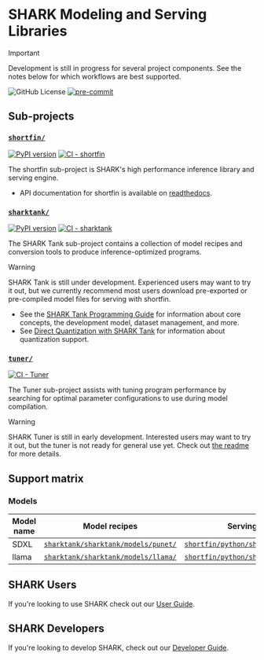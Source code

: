 # SHARK Modeling and Serving Libraries

> [!IMPORTANT]
> Development is still in progress for several project components. See the
> notes below for which workflows are best supported.

![GitHub License](https://img.shields.io/github/license/nod-ai/SHARK-Platform)
[![pre-commit](https://img.shields.io/badge/pre--commit-enabled-brightgreen?logo=pre-commit)](https://github.com/pre-commit/pre-commit)

<!-- TODO: high level overview, features when components are used together -->

## Sub-projects

### [`shortfin/`](./shortfin/)

<!-- TODO: features list here? -->

[![PyPI version](https://badge.fury.io/py/shortfin.svg)](https://badge.fury.io/py/shortfin) [![CI - shortfin](https://github.com/nod-ai/SHARK-Platform/actions/workflows/ci_linux_x64-libshortfin.yml/badge.svg?event=push)](https://github.com/nod-ai/SHARK-Platform/actions/workflows/ci_linux_x64-libshortfin.yml?query=event%3Apush)

The shortfin sub-project is SHARK's high performance inference library and
serving engine.

* API documentation for shortfin is available on
  [readthedocs](https://shortfin.readthedocs.io/en/latest/).

### [`sharktank/`](./sharktank/)

[![PyPI version](https://badge.fury.io/py/sharktank.svg)](https://badge.fury.io/py/sharktank) [![CI - sharktank](https://github.com/nod-ai/SHARK-Platform/actions/workflows/ci-sharktank.yml/badge.svg?event=push)](https://github.com/nod-ai/SHARK-Platform/actions/workflows/ci-sharktank.yml?query=event%3Apush)

The SHARK Tank sub-project contains a collection of model recipes and
conversion tools to produce inference-optimized programs.

> [!WARNING]
> SHARK Tank is still under development. Experienced users may want to try it
> out, but we currently recommend most users download pre-exported or
> pre-compiled model files for serving with shortfin.

<!-- TODO: features list here? -->

* See the [SHARK Tank Programming Guide](./docs/programming_guide.md) for
  information about core concepts, the development model, dataset management,
  and more.
* See [Direct Quantization with SHARK Tank](./docs/quantization.md)
  for information about quantization support.

### [`tuner/`](./tuner/)

[![CI - Tuner](https://github.com/nod-ai/SHARK-Platform/actions/workflows/ci-tuner.yml/badge.svg?event=push)](https://github.com/nod-ai/SHARK-Platform/actions/workflows/ci-tuner.yml?query=event%3Apush)

The Tuner sub-project assists with tuning program performance by searching for
optimal parameter configurations to use during model compilation.

> [!WARNING]
> SHARK Tuner is still in early development. Interested users may want
> to try it out, but the tuner is not ready for general use yet. Check out
> [the readme](tuner/README.md) for more details.

## Support matrix

<!-- TODO: version requirements for Python, ROCm, Linux, etc.  -->

### Models

Model name | Model recipes | Serving apps
---------- | ------------- | ------------
SDXL       | [`sharktank/sharktank/models/punet/`](https://github.com/nod-ai/SHARK-Platform/tree/main/sharktank/sharktank/models/punet) | [`shortfin/python/shortfin_apps/sd/`](https://github.com/nod-ai/SHARK-Platform/tree/main/shortfin/python/shortfin_apps/sd)
llama      | [`sharktank/sharktank/models/llama/`](https://github.com/nod-ai/SHARK-Platform/tree/main/sharktank/sharktank/models/llama) | [`shortfin/python/shortfin_apps/llm/`](https://github.com/nod-ai/SHARK-Platform/tree/main/shortfin/python/shortfin_apps/llm)


## SHARK Users

If you're looking to use SHARK check out our [User Guide](docs/user_guide.md).

## SHARK Developers

If you're looking to develop SHARK, check out our [Developer Guide](docs/developer_guide.md).
